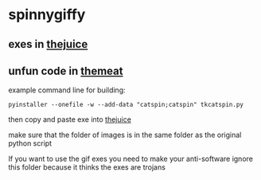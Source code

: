 # spinnygiffy

## exes in [thejuice](/thejuice)

## unfun code in [themeat](/themeat)

example command line for building:

`pyinstaller --onefile -w --add-data "catspin;catspin" tkcatspin.py`

then copy and paste exe into [thejuice](/thejuice)

make sure that the folder of images is in the same folder as the original python script

If you want to use the gif exes you need to make your anti-software ignore this folder because it thinks the exes are trojans
